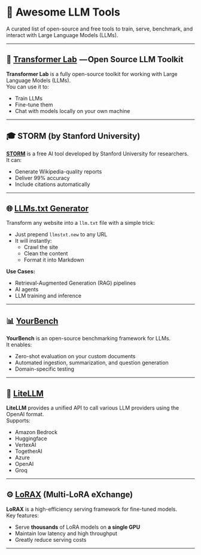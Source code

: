 # 🧠 Awesome LLM Tools

A curated list of open-source and free tools to train, serve, benchmark, and interact with Large Language Models (LLMs).

---

## 🔧 [Transformer Lab](https://github.com/transformerlab/transformerlab-app)  — Open Source LLM Toolkit

**Transformer Lab** is a fully open-source toolkit for working with Large Language Models (LLMs).  
You can use it to:
- Train LLMs  
- Fine-tune them  
- Chat with models locally on your own machine

---

## 🎓 STORM (by Stanford University)

[**STORM**](https://github.com/stanford-oval/storm) is a free AI tool developed by Stanford University for researchers.  
It can:
- Generate Wikipedia-quality reports  
- Deliver 99% accuracy  
- Include citations automatically

---

## 🌐 [LLMs.txt Generator](https://github.com/AnswerDotAI/llms-txt)

Transform any website into a `llm.txt` file with a simple trick:
- Just prepend `llmstxt.new` to any URL  
- It will instantly:
  - Crawl the site  
  - Clean the content  
  - Format it into Markdown  

**Use Cases:**
- Retrieval-Augmented Generation (RAG) pipelines  
- AI agents  
- LLM training and inference

---

## 📊 [YourBench](https://github.com/huggingface/yourbench)

**YourBench** is an open-source benchmarking framework for LLMs.  
It enables:
- Zero-shot evaluation on your custom documents  
- Automated ingestion, summarization, and question generation  
- Domain-specific testing

---

## 🔌 [LiteLLM](https://github.com/BerriAI/litellm)

**LiteLLM** provides a unified API to call various LLM providers using the OpenAI format.  
Supports:
- Amazon Bedrock  
- Huggingface  
- VertexAI  
- TogetherAI  
- Azure  
- OpenAI  
- Groq

---

## ⚙️ [LoRAX](https://github.com/predibase/lorax) (Multi-LoRA eXchange)

**LoRAX** is a high-efficiency serving framework for fine-tuned models.  
Key features:
- Serve **thousands** of LoRA models on **a single GPU**  
- Maintain low latency and high throughput  
- Greatly reduce serving costs

---
